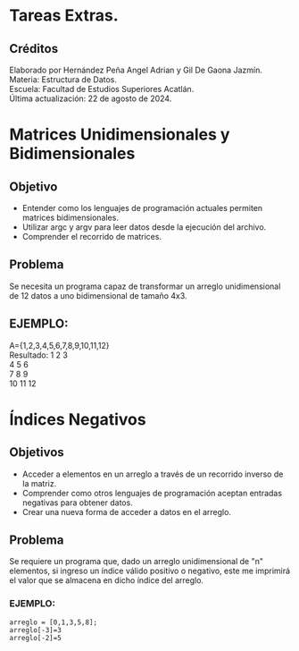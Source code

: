 # Tareas Extras.

## Créditos
Elaborado por Hernández Peña Angel Adrian y Gil De Gaona Jazmín.  
Materia: Estructura de Datos.  
Escuela: Facultad de Estudios Superiores Acatlán.  
Última actualización: 22 de agosto de 2024.  

# Matrices Unidimensionales y Bidimensionales

## Objetivo

- Entender como los lenguajes de programación actuales permiten matrices bidimensionales.  
- Utilizar argc y argv para leer datos desde la ejecución del archivo.  
- Comprender el recorrido de matrices.  

## Problema

Se necesita un programa capaz de transformar un arreglo unidimensional de 12 datos a uno bidimensional de tamaño 4x3.  

## EJEMPLO:
A={1,2,3,4,5,6,7,8,9,10,11,12}  
Resultado: 1  2  3  
           4  5  6  
           7  8  9  
           10 11 12  

# Índices Negativos

## Objetivos

- Acceder a elementos en un arreglo a través de un recorrido inverso de la matriz.  
- Comprender como otros lenguajes de programación aceptan entradas negativas para obtener datos.  
- Crear una nueva forma de acceder a datos en el arreglo.  

## Problema

Se requiere un programa que, dado un arreglo unidimensional de "n" elementos, si ingreso un índice válido positivo o negativo, este me imprimirá el valor que se almacena en dicho índice del arreglo.

### EJEMPLO:
    arreglo = [0,1,3,5,8];  
    arreglo[-3]=3  
    arreglo[-2]=5  
